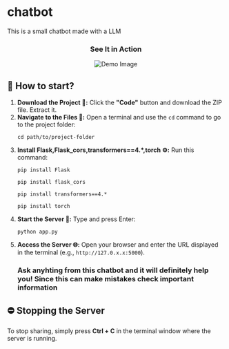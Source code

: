 # chatbot
This is a small chatbot made with a LLM

   

<h3 align="center">See It in Action</h3>
<p align="center">
  <img src="https://github.com/user-attachments/assets/5b5f70e6-6509-41fb-8e60-6dd130a225ec" alt="Demo Image" style="width: auto; height: auto;">
</p>

<h2> 🚀 How to start? </h2>
<ol>
  <li><strong>Download the Project 📂:</strong> Click the <b>"Code"</b> button and download the ZIP file. Extract it.</li>

  <li><strong>Navigate to the Files 📁:</strong> Open a terminal and use the <code>cd</code> command to go to the project folder:
    <pre><code>cd path/to/project-folder</code></pre>
  </li>

  <li><strong>Install Flask,Flask_cors,transformers==4.*,torch ⚙️:</strong> Run this command:
    <pre><code>pip install Flask</code></pre>
    <pre><code>pip install flask_cors</code></pre>
    <pre><code>pip install transformers==4.*</code></pre>
    <pre><code>pip install torch</code></pre>
  </li>

  <li><strong>Start the Server 🚀:</strong> Type and press Enter:
    <pre><code>python app.py</code></pre>
  </li>

  <li><strong>Access the Server 🌐:</strong> Open your browser and enter the URL displayed in the terminal (e.g., <code>http://127.0.x.x:5000</code>).
  </li>

  <h3>
    Ask anyhting from this chatbot and it will definitely help you!  Since this can make mistakes check important information
  </h3>
</ol>

<h2>⛔ Stopping the Server</h2>

<p>To stop sharing, simply press <strong>Ctrl + C</strong> in the terminal window where the server is running.</p>
